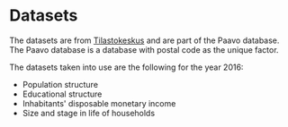 # Datasets

The datasets are from [Tilastokeskus](https://www.stat.fi/org/avoindata/pxweb.html) and are part of the Paavo database.   
The Paavo database is a database with postal code as the unique factor.

The datasets taken into use are the following for the year 2016:
* Population structure
* Educational structure
* Inhabitants' disposable monetary income
* Size and stage in life of households
